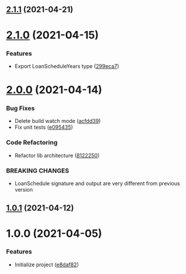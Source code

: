 ## [2.1.1](https://github.com/untemps/loan-schedule/compare/v2.1.0...v2.1.1) (2021-04-21)

# [2.1.0](https://github.com/untemps/loan-schedule/compare/v2.0.0...v2.1.0) (2021-04-15)


### Features

* Export LoanScheduleYears type ([299eca7](https://github.com/untemps/loan-schedule/commit/299eca71b4377de3622c6a9e38b239b02cae5cca))

# [2.0.0](https://github.com/untemps/loan-schedule/compare/v1.0.1...v2.0.0) (2021-04-14)


### Bug Fixes

* Delete build watch mode ([acfdd39](https://github.com/untemps/loan-schedule/commit/acfdd3949bf6910ce3e676c7df8e7ba380b32206))
* Fix unit tests ([e095435](https://github.com/untemps/loan-schedule/commit/e0954358ee4ee2fc372f084acae39b8445fb4d21))


### Code Refactoring

* Refactor lib architecture ([8122250](https://github.com/untemps/loan-schedule/commit/8122250045fd7261be7f583f75a9e045a675b32b))


### BREAKING CHANGES

* LoanSchedule signature and output are very different from previous version

## [1.0.1](https://github.com/untemps/loan-schedule/compare/v1.0.0...v1.0.1) (2021-04-12)

# 1.0.0 (2021-04-05)


### Features

* Initialize project ([e8daf82](https://github.com/untemps/loan-schedule/commit/e8daf82284d28ad82f65a11c24e57311c7a0761a))
